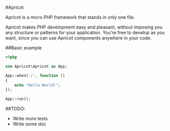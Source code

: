 #Apricot

Apricot is a micro PHP framework that stands in only one file.

Apricot makes PHP development easy and pleasant, without imposing you any structure or patterns for your application.
You're free to develop as you want, since you can use Apricot components anywhere in your code.

##Basic example

```php
<?php

use Apricot\Apricot as App;

App::when('/', function ()
{
    echo "Hello World!";
});

App::run();

```

##TODO:

- Write more tests
- Write some doc
